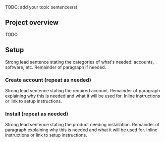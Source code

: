 <!-- 1. Topic sentence(s) --------------------------------------------------------------------------------

    Goal: briefly summarize the project and setup requirements in 1-3 sentences.

    Heading: none

    Pattern: "You'll be <doing> a <thing> that <goal>. Here, we'll discuss the project <big picture>. We'll also cover the <things> you'll need."

    Example: "You'll be <building> a <Logic App> that <determines the sentiment of new tweets and reacts accordingly>. Here, we'll discuss the project <business logic and target behavior>. We'll also cover the <accounts and software> you'll need."
-->
TODO: add your topic sentences(s)

<!-- 2. Project specification -----------------------------------------------------------------------------

    Goal: Describe the success criteria for the entire project. Avoid hints and guidance on how they'll achieve the goal.

    Heading: "Project overview"

    Structure: The specification format is at the author's discretion and will vary based on project type. For example, you could provide any or all of the following:
        - Functional specification for what this part of the project should do when complete.
        - Acceptance criteria (functionality, capacity, resilience, performance, etc.).
        - List of the technologies they should use.
-->
## Project overview
TODO

<!-- 3. Setup -------------------------------------------------------------------------------------

    Goal: Guide the learner though any needed setup like required accounts or local software installations.

    Structure:
        1. An H2 titled "Setup"
        2. 1 paragraph of text giving a conceptual overview of the needed setup
        3. One H3 per setup item explaining the need and giving instructions.

    Example:
        "To complete the project, you'll need a Twitter account, an Azure account, and a local installation of Visual Studio Code.

        ### Create Twitter account
            Your Logic App needs to pull new tweets from Twitter using the standard Twitter Connector. Under the hood, the Twitter Connector uses the Twitter API. The Twitter requires authentication via a username and password, which means that you'll need to have a Twitter account.
            1. Go to <link> and create an account.
            1. Record your username and password, you'll need it later.

        ### Install Visual Studio Code
            You'll use Visual Studio Code to create your Logic App. All your work will be done directly in VS Code: connect to your Azure account, select your Azure subscription, and build your app. This section guides you through the installation and setup of VS Code on your local machine.
            1. Go to <link> and follow the installation steps for your platform.
            1. Go to <link> and follow the steps to connect to your Azure account from VS Code.
            1. Go to <link> and follow the steps to select your Azure subscription.

    Note: The "Setup" section is optional. If the project doesn't require any setup, omit this entire section.
    In that case, also remove the "Project overview" H2 (while leaving the content of that H2) to avoid a page
    containing a single H2.
-->
## Setup
Strong lead sentence stating the categories of what's needed: accounts, software, etc.
Remainder of paragraph if needed.
### Create <service> account (repeat as needed)
Strong lead sentence stating the required account.
Remainder of paragraph explaining why this is needed and what it will be used for.
Inline instructions or link to setup instructions.
### Install <product> (repeat as needed)
Strong lead sentence stating the product needing installation.
Remainder of paragraph explaining why this is needed and what it will be used for.
Inline instructions or link to setup instructions.

<!-- - - - - - - - - - - - - - - - - - - - - - - - - - - - - - - - - - - - - - - - -->

<!-- Do not add a unit summary or references/links -->